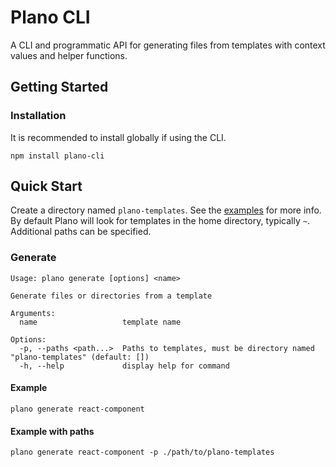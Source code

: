 # Plano CLI

A CLI and programmatic API for generating files from templates with context values and helper functions.

## Getting Started

### Installation

It is recommended to install globally if using the CLI.

```
npm install plano-cli
```

## Quick Start

Create a directory named `plano-templates`. See the [examples](https://github.com/matthewwolfe/plano-cli/tree/main/examples) for more info. By default Plano will look for templates in the home directory, typically `~`.
Additional paths can be specified.

### Generate

```
Usage: plano generate [options] <name>

Generate files or directories from a template

Arguments:
  name                   template name

Options:
  -p, --paths <path...>  Paths to templates, must be directory named "plano-templates" (default: [])
  -h, --help             display help for command
```

#### Example

```
plano generate react-component
```

#### Example with paths

```
plano generate react-component -p ./path/to/plano-templates
```
